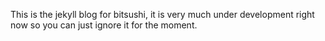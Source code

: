 This is the jekyll blog for bitsushi, it is very much under development right now so you can just ignore it for the moment.